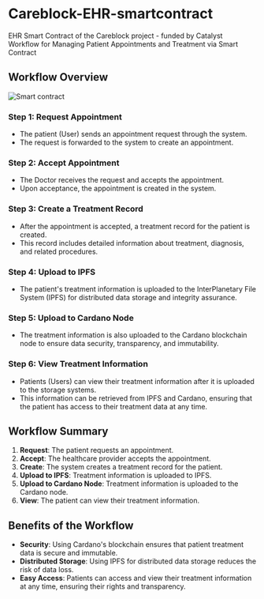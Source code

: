 # Careblock-EHR-smartcontract

EHR Smart Contract of the Careblock project - funded by Catalyst  
Workflow for Managing Patient Appointments and Treatment via Smart Contract

## Workflow Overview
![Smart contract](https://github.com/user-attachments/assets/03c32df2-6d7c-46e7-ab02-926fbcc0a4f0)

### Step 1: Request Appointment
- The patient (User) sends an appointment request through the system.
- The request is forwarded to the system to create an appointment.

### Step 2: Accept Appointment
- The Doctor receives the request and accepts the appointment.
- Upon acceptance, the appointment is created in the system.

### Step 3: Create a Treatment Record
- After the appointment is accepted, a treatment record for the patient is created.
- This record includes detailed information about treatment, diagnosis, and related procedures.

### Step 4: Upload to IPFS
- The patient's treatment information is uploaded to the InterPlanetary File System (IPFS) for distributed data storage and integrity assurance.

### Step 5: Upload to Cardano Node
- The treatment information is also uploaded to the Cardano blockchain node to ensure data security, transparency, and immutability.

### Step 6: View Treatment Information
- Patients (Users) can view their treatment information after it is uploaded to the storage systems.
- This information can be retrieved from IPFS and Cardano, ensuring that the patient has access to their treatment data at any time.

## Workflow Summary
1. **Request**: The patient requests an appointment.
2. **Accept**: The healthcare provider accepts the appointment.
3. **Create**: The system creates a treatment record for the patient.
4. **Upload to IPFS**: Treatment information is uploaded to IPFS.
5. **Upload to Cardano Node**: Treatment information is uploaded to the Cardano node.
6. **View**: The patient can view their treatment information.

## Benefits of the Workflow
- **Security**: Using Cardano's blockchain ensures that patient treatment data is secure and immutable.
- **Distributed Storage**: Using IPFS for distributed data storage reduces the risk of data loss.
- **Easy Access**: Patients can access and view their treatment information at any time, ensuring their rights and transparency.
